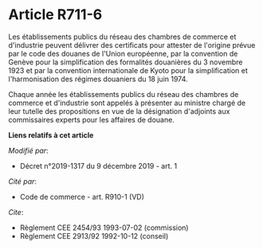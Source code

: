 # Article R711-6

Les établissements publics du réseau des chambres de commerce et d'industrie  peuvent délivrer des certificats pour attester
de l'origine prévue par le code des douanes de l'Union européenne, par la convention de Genève pour la simplification des
formalités douanières du 3 novembre 1923 et par la convention internationale de Kyoto pour la simplification et
l'harmonisation des régimes douaniers du 18 juin 1974.

Chaque année les établissements publics du réseau des chambres de commerce et d'industrie  sont appelés à présenter au
ministre chargé de leur tutelle des propositions en vue de la désignation d'adjoints aux commissaires experts pour les
affaires de douane.

**Liens relatifs à cet article**

_Modifié par_:

  - Décret n°2019-1317 du 9 décembre 2019 - art. 1

_Cité par_:

  - Code de commerce - art. R910-1 (VD)

_Cite_:

  - Règlement CEE 2454/93 1993-07-02 (commission)
  - Règlement CEE 2913/92 1992-10-12 (conseil)
